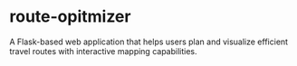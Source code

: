 # route-opitmizer
A Flask-based web application that helps users plan and visualize efficient travel routes with interactive mapping capabilities.
